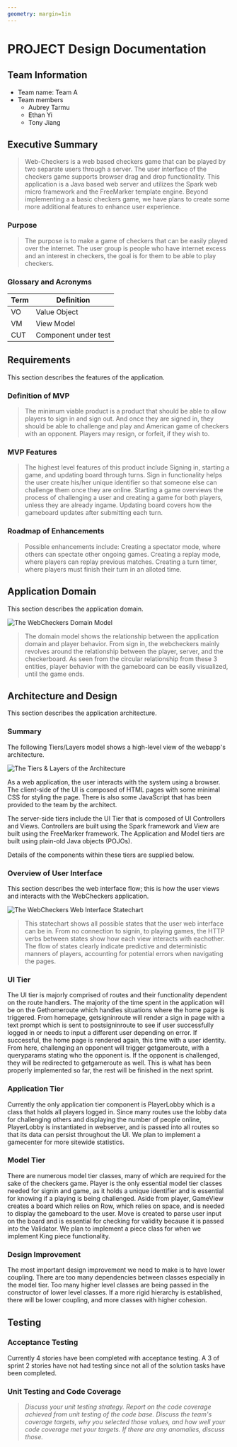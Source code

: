 ```yaml
---
geometry: margin=1in
---
```

# PROJECT Design Documentation

## Team Information
* Team name: Team A
* Team members
  * Aubrey Tarmu
  * Ethan Yi
  * Tony Jiang

## Executive Summary
> Web-Checkers is a web based checkers game that can be played by two separate users through a server. The user interface of the checkers game supports browser drag and drop functionality. This application is a Java based web server and utilizes the Spark web micro framework and the FreeMarker template engine. Beyond implementing a a basic checkers game, we have plans to create some more additional features to enhance user experience.

### Purpose
> The purpose is to make a game of checkers that can be easily played over the internet. The user group is people who have internet excess and an interest in checkers, the goal is for them to be able to play checkers.

### Glossary and Acronyms

| Term | Definition |
|------|------------|
| VO | Value Object |
| VM | View Model |
| CUT| Component under test  |



## Requirements

This section describes the features of the application.


### Definition of MVP
> The minimum viable product is a product that should be able to allow players to sign in and sign out. 
And once they are signed in, they should be able to challenge and play and American game of checkers with an opponent.
Players may resign, or forfeit, if they wish to.

### MVP Features
> The highest level features of this product include Signing in, starting a game, and updating board through turns.
Sign in functionality helps the user create his/her unique identifier so that someone else can challenge them once they are online.
Starting a game overviews the process of challenging a user and creating a game for both players, unless they are already ingame.
Updating board covers how the gameboard updates after submitting each turn.

### Roadmap of Enhancements
> Possible enhancements include:
Creating a spectator mode, where others can spectate other ongoing games.
Creating a replay mode, where players can replay previous matches.
Creating a turn timer, where players must finish their turn in an alloted time.


## Application Domain

This section describes the application domain.

![The WebCheckers Domain Model](swen261adomain.png)

> The domain model shows the relationship between the application domain and player behavior.
From sign in, the webcheckers mainly revolves around the relationship between the player, server, and the checkerboard.
As seen from the circular relationship from these 3 entities, player behavior with the gameboard can be easily visualized, until 
the game ends.


## Architecture and Design

This section describes the application architecture.

### Summary

The following Tiers/Layers model shows a high-level view of the webapp's architecture.

![The Tiers & Layers of the Architecture](architecture-tiers-and-layers.png)

As a web application, the user interacts with the system using a
browser.  The client-side of the UI is composed of HTML pages with
some minimal CSS for styling the page.  There is also some JavaScript
that has been provided to the team by the architect.

The server-side tiers include the UI Tier that is composed of UI Controllers and Views.
Controllers are built using the Spark framework and View are built using the FreeMarker framework.  The Application and Model tiers are built using plain-old Java objects (POJOs).

Details of the components within these tiers are supplied below.


### Overview of User Interface

This section describes the web interface flow; this is how the user views and interacts
with the WebCheckers application.

![The WebCheckers Web Interface Statechart](swen261astatechart.png)

> This statechart shows all possible states that the user web interface can be in. From no connection to signin, to playing games,
the HTTP verbs between states show how each view interacts with eachother. The flow of states clearly indicate predictive and deterministic
manners of players, accounting for potential errors when navigating the pages.

### UI Tier
The UI tier is majorly comprised of routes and their functionality dependent on the route handlers. 
The majority of the time spent in the application will be on the Gethomeroute which handles situations where the home page is triggered.
From homepage, getsigninroute will render a sign in page with a text prompt which is sent to postsigninroute to see if user successfully logged
in or needs to input a different user depending on error. If successful, the home page is rendered again, this time with a user identity.
From here, challenging an opponent will trigger getgameroute, with a queryparams stating who the opponent is. If the opponent is challenged, they
will be redirected to getgameroute as well. 
This is what has been properly implemented so far, the rest will be finished in the next sprint.


### Application Tier
Currently the only application tier component is PlayerLobby which is a class that holds all players logged in. Since many routes use the lobby data
for challenging others and displaying the number of people online, PlayerLobby is instantiated in webserver, and is passed into all routes so that its data
can persist throughout the UI. We plan to implement a gamecenter for more sitewide statistics.

### Model Tier
There are numerous model tier classes, many of which are required for the sake of the checkers game. Player is the only essential model tier classes needed for signin and game, as it holds a unique identifier and is essential for knowing if a playing is being challenged. Aside from player, GameView creates a board which relies on Row, which relies on space, and is needed to display the gameboard to the user. Move is created to parse user input on the board and is essential for checking for validity because it is passed into the Validator.
We plan to implement a piece class for when we implement King piece functionality.

### Design Improvement
The most important design improvement we need to make is to have lower coupling. There are too many dependencies between classes especially in the model tier.
Too many higher level classes are being passed in the constructor of lower level classes. If a more rigid hierarchy is established, there will be lower coupling,
and more classes with higher cohesion. 

## Testing

### Acceptance Testing
Currently 4 stories have been completed with acceptance testing. A 3 of sprint 2 stories have not had testing since not all of the solution tasks have been
completed.

### Unit Testing and Code Coverage
> _Discuss your unit testing strategy. Report on the code coverage
> achieved from unit testing of the code base. Discuss the team's
> coverage targets, why you selected those values, and how well your
> code coverage met your targets. If there are any anomalies, discuss
> those._
